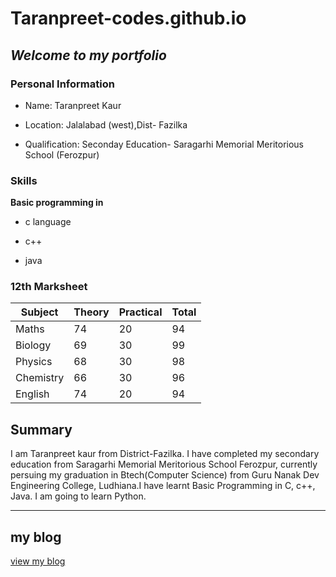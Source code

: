 # Taranpreet-codes.github.io

## ***Welcome to my portfolio***

### Personal Information

- Name: Taranpreet Kaur

- Location: Jalalabad (west),Dist- Fazilka

- Qualification: Seconday Education- Saragarhi Memorial Meritorious School (Ferozpur)

### Skills

**Basic programming in**

- c language

- c++

- java

### 12th Marksheet
| Subject| Theory| Practical | Total |
|------- |--------|----------|-------|
|Maths   |    74  |      20  |   94  |
|Biology |    69  |      30  |   99  |
|Physics |    68  |      30  |   98  |
|Chemistry |  66  |      30  |   96  |
|English  |   74  |      20  |   94  |   

## Summary

I am Taranpreet kaur from District-Fazilka. I have completed my secondary education from Saragarhi Memorial Meritorious School Ferozpur, currently persuing my graduation in Btech(Computer Science) from Guru Nanak Dev Engineering College, Ludhiana.I have learnt Basic Programming in C, c++, Java. I am going to learn Python.

_________
## my blog 
[view my blog](https://Taranpreet-codes.github.io/gndec-induction-experience%20/)

